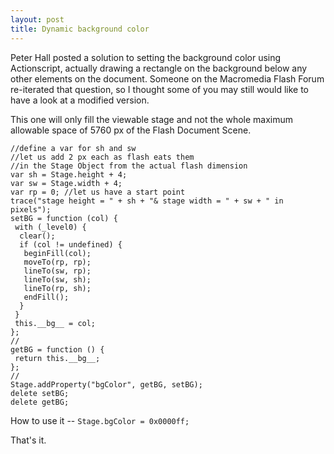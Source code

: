 ```yaml
---
layout: post
title: Dynamic background color
---
```


Peter Hall posted a solution to setting the background color using Actionscript, actually drawing a rectangle on the background below any other elements on the document. Someone on the Macromedia Flash Forum re-iterated that question, so I thought some of you may still would like to have a look at a modified version.

This one will only fill the viewable stage and not the whole maximum allowable space of 5760 px of the Flash Document Scene.

```
//define a var for sh and sw
//let us add 2 px each as flash eats them
//in the Stage Object from the actual flash dimension
var sh = Stage.height + 4;
var sw = Stage.width + 4;
var rp = 0; //let us have a start point
trace("stage height = " + sh + "& stage width = " + sw + " in pixels");
setBG = function (col) {
 with (_level0) {
  clear();
  if (col != undefined) {
   beginFill(col);
   moveTo(rp, rp);
   lineTo(sw, rp);
   lineTo(sw, sh);
   lineTo(rp, sh);
   endFill();
  }
 }
 this.__bg__ = col;
};
//
getBG = function () {
 return this.__bg__;
};
//
Stage.addProperty("bgColor", getBG, setBG);
delete setBG;
delete getBG;
```

How to use it -- `Stage.bgColor = 0x0000ff;`

That's it.